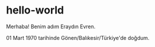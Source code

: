 # hello-world

Merhaba! Benim adım Eraydın Evren.

01 Mart 1970 tarihinde Gönen/Balıkesir/Türkiye'de doğdum.
